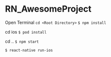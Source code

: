 # RN_AwesomeProject
Open Terminal
`cd <Root Directory>`
`$ npm install`

cd ios
`$ pod install`

cd ..
`$ npm start`

`$ react-native run-ios`

